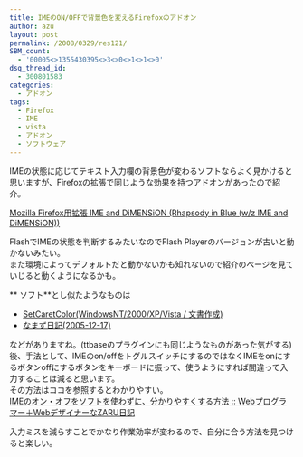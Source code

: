 ```yaml
---
title: IMEのON/OFFで背景色を変えるFirefoxのアドオン
author: azu
layout: post
permalink: /2008/0329/res121/
SBM_count:
  - '00005<>1355430395<>3<>0<>1<>1<>0'
dsq_thread_id:
  - 300801583
categories:
  - アドオン
tags:
  - Firefox
  - IME
  - vista
  - アドオン
  - ソフトウェア
---
```

IMEの状態に応じてテキスト入力欄の背景色が変わるソフトならよく見かけると思いますが、Firefoxの拡張で同じような効果を持つアドオンがあったので紹介。

[Mozilla Firefox用拡張 IME and DiMENSiON (Rhapsody in Blue (w/z IME and DiMENSiON))][1]

FlashでIMEの状態を判断するみたいなのでFlash Playerのバージョンが古いと動かないみたい。  
また環境によってデフォルトだと動かないかも知れないので紹介のページを見ていじると動くようになるかも。

** ソフト**とし似たようなものは

*   [SetCaretColor(WindowsNT/2000/XP/Vista / 文書作成)][2]
*   [なまず日記(2005-12-17)][3]

などがありますね。(ttbaseのプラグインにも同じようなものがあった気がする)  
後、手法として、IMEのon/offをトグルスイッチにするのではなくIMEをonにするボタンoffにするボタンをキーボードに振って、使うようにすれば間違って入力することは減ると思います。  
その方法はココを参照するとわかりやすい。  
[IMEのオン・オフをソフトを使わずに、分かりやすくする方法 :: Webプログラマー＋WebデザイナーなZARU日記][4]

入力ミスを減らすことでかなり作業効率が変わるので、自分に合う方法を見つけると楽しい。

 [1]: http://and-d.i7a16k.net/2008/01/imeanddimension.html#trackback
 [2]: http://www.vector.co.jp/soft/winnt/writing/se429127.html
 [3]: http://www.tierra.ne.jp/%7Eaki/diary/?date=20051217#p01
 [4]: http://blog.tofu-kun.org/070315102250.php